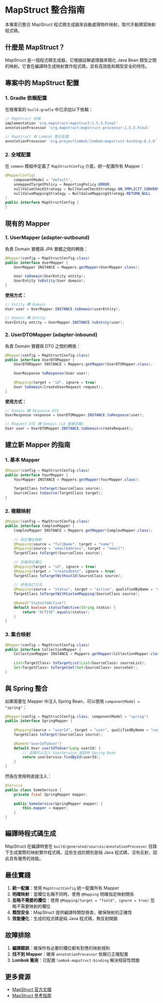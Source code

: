 # MapStruct 整合指南

本專案已整合 MapStruct 程式碼生成器來自動處理物件映射，取代手動撰寫映射程式碼。

## 什麼是 MapStruct？

MapStruct 是一個程式碼生成器，它根據註解處理器來簡化 Java Bean 類型之間的映射。它會在編譯時生成映射實作程式碼，具有高效能和類型安全的特性。

## 專案中的 MapStruct 配置

### 1. Gradle 依賴配置

在根專案的 `build.gradle` 中已添加以下依賴：

```gradle
// MapStruct 依賴
implementation 'org.mapstruct:mapstruct:1.5.5.Final'
annotationProcessor 'org.mapstruct:mapstruct-processor:1.5.5.Final'

// MapStruct 與 Lombok 整合配置
annotationProcessor 'org.projectlombok:lombok-mapstruct-binding:0.2.0'
```

### 2. 全域配置

在 `common` 模組中定義了 `MapStructConfig` 介面，統一配置所有 Mapper：

```java
@MapperConfig(
    componentModel = "default",
    unmappedTargetPolicy = ReportingPolicy.ERROR,
    nullValueCheckStrategy = NullValueCheckStrategy.ON_IMPLICIT_CONVERSION,
    nullValueMappingStrategy = NullValueMappingStrategy.RETURN_NULL
)
public interface MapStructConfig {
}
```

## 現有的 Mapper

### 1. UserMapper (adapter-outbound)

負責 Domain 實體與 JPA 實體之間的轉換：

```java
@Mapper(config = MapStructConfig.class)
public interface UserMapper {
    UserMapper INSTANCE = Mappers.getMapper(UserMapper.class);
    
    User toDomain(UserEntity entity);
    UserEntity toEntity(User domain);
}
```

**使用方式：**
```java
// Entity 轉 Domain
User user = UserMapper.INSTANCE.toDomain(userEntity);

// Domain 轉 Entity
UserEntity entity = UserMapper.INSTANCE.toEntity(user);
```

### 2. UserDTOMapper (adapter-inbound)

負責 Domain 實體與 DTO 之間的轉換：

```java
@Mapper(config = MapStructConfig.class)
public interface UserDTOMapper {
    UserDTOMapper INSTANCE = Mappers.getMapper(UserDTOMapper.class);
    
    UserResponse toResponse(User user);
    
    @Mapping(target = "id", ignore = true)
    User toDomain(CreateUserRequest request);
}
```

**使用方式：**
```java
// Domain 轉 Response DTO
UserResponse response = UserDTOMapper.INSTANCE.toResponse(user);

// Request DTO 轉 Domain (id 會被忽略)
User user = UserDTOMapper.INSTANCE.toDomain(createRequest);
```

## 建立新 Mapper 的指南

### 1. 基本 Mapper

```java
@Mapper(config = MapStructConfig.class)
public interface YourMapper {
    YourMapper INSTANCE = Mappers.getMapper(YourMapper.class);
    
    TargetClass toTarget(SourceClass source);
    SourceClass toSource(TargetClass target);
}
```

### 2. 複雜映射

```java
@Mapper(config = MapStructConfig.class)
public interface ComplexMapper {
    ComplexMapper INSTANCE = Mappers.getMapper(ComplexMapper.class);
    
    // 自訂欄位映射
    @Mapping(source = "fullName", target = "name")
    @Mapping(source = "emailAddress", target = "email")
    TargetClass toTarget(SourceClass source);
    
    // 忽略特定欄位
    @Mapping(target = "id", ignore = true)
    @Mapping(target = "createdDate", ignore = true)
    TargetClass toTargetWithoutId(SourceClass source);
    
    // 使用自訂方法
    @Mapping(source = "status", target = "active", qualifiedByName = "statusToActive")
    TargetClass toTargetWithCustomMapping(SourceClass source);
    
    @Named("statusToActive")
    default boolean statusToActive(String status) {
        return "ACTIVE".equals(status);
    }
}
```

### 3. 集合映射

```java
@Mapper(config = MapStructConfig.class)
public interface CollectionMapper {
    CollectionMapper INSTANCE = Mappers.getMapper(CollectionMapper.class);
    
    List<TargetClass> toTargetList(List<SourceClass> sourceList);
    Set<TargetClass> toTargetSet(Set<SourceClass> sourceSet);
}
```

## 與 Spring 整合

如果需要在 Mapper 中注入 Spring Bean，可以使用 `componentModel = "spring"`：

```java
@Mapper(config = MapStructConfig.class, componentModel = "spring")
public interface SpringMapper {
    
    @Mapping(source = "userId", target = "user", qualifiedByName = "userIdToUser")
    TargetClass toTarget(SourceClass source);
    
    @Named("userIdToUser")
    default User userIdToUser(Long userId) {
        // 這裡可以注入 UserService 或其他 Spring Bean
        return userService.findById(userId);
    }
}
```

然後在使用時直接注入：

```java
@Service
public class SomeService {
    private final SpringMapper mapper;
    
    public SomeService(SpringMapper mapper) {
        this.mapper = mapper;
    }
}
```

## 編譯時程式碼生成

MapStruct 在編譯時會在 `build/generated/sources/annotationProcessor` 目錄下生成實際的映射實作程式碼。這些生成的類別是純 Java 程式碼，沒有反射，因此具有優秀的效能。

## 最佳實踐

1. **統一配置**：使用 `MapStructConfig` 統一配置所有 Mapper
2. **明確映射**：當欄位名稱不同時，使用 `@Mapping` 明確指定映射關係
3. **忽略不需要的欄位**：使用 `@Mapping(target = "field", ignore = true)` 忽略不需要映射的欄位
4. **類型安全**：MapStruct 提供編譯時類型檢查，確保映射的正確性
5. **效能優化**：生成的程式碼是純 Java 程式碼，無反射開銷

## 故障排除

1. **編譯錯誤**：確保所有必要的欄位都有對應的映射規則
2. **找不到 Mapper**：確保 `annotationProcessor` 依賴已正確配置
3. **Lombok 衝突**：已配置 `lombok-mapstruct-binding` 解決相容性問題

## 更多資源

- [MapStruct 官方文檔](https://mapstruct.org/)
- [MapStruct 參考指南](https://mapstruct.org/documentation/stable/reference/html/)
